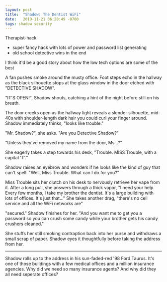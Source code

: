 ```yaml
---
layout: post
title:  "Shadow: The Dentist WiFi"
date:   2019-11-21 06:20:49 -0700
tags: shadow security
---
```


Therapist-hack

- super fancy hack with lots of power and password list generating
- old school detective wins in the end

I think it'd be a good story about how the low tech options are some of the best



A fan pushes smoke around the musty office. Foot steps echo in the hallway as the black silhouette stops at the glass window in the door etched with "DETECTIVE SHADOW".

"IT'S OPEN!", Shadow shouts, catching a hint of the night before still on his breath.

The door creeks open as the hallway light reveals a slender silhouette, mid-40s with shoulder-length dark hair you could curl your finger around. Shadow immediately thinks, "looks like trouble."

"Mr. Shadow?", she asks. "Are you Detective Shadow?"

"Unless they've removed my name from the door, Ms...?"

She eagerly takes a step towards his desk, "Trouble. MISS Trouble, with a capital 'T'."

Shadow raises an eyebrow and wonders if he looks like the kind of guy that can't spell. "Well, Miss Trouble. What can I do for you?"

Miss Trouble sits her clutch on his desk to nervously retrieve her vape from it. After a long pull, she answers through a thick vapor, "I need your help. Every few months, I take my brother the dentist. It's a large building with lots of offices. It's just that..." She takes another drag, "there's no cell service and all the WiFi networks are"

"secured." Shadow finishes for her. "And you want me to get you a password so you can crush some candy while your brother gets his candy crushers cleaned."

She stuffs her still smoking contraption back into her purse and withdraws a small scrap of paper. Shadow eyes it thoughtfully before taking the address from her.

----

Shadow rolls up to the address in his sun-faded-red '98 Ford Taurus. It's one of those buildings with a few medical offices and a million insurance agencies. Why did we need so many insurance agents? And why did they all need seperate offices?


